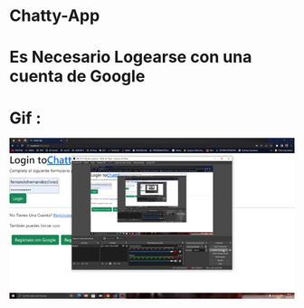 # Chatty-App
# Es Necesario Logearse con una cuenta de Google
# Gif : 

![](https://github.com/FernandoH1/Chatty-App/blob/main/gif/2022-04-03%2019-12-22.gif)
